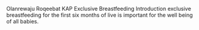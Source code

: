 Olanrewaju Roqeebat
KAP Exclusive Breastfeeding
  Introduction
exclusive breastfeeding for the first six months of live is important for the well being of all babies.